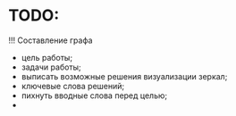 # TODO:

!!! Составление графа

- цель работы;
- задачи работы;
- выписать возможные решения визуализации зеркал;
- ключевые слова решений;
- пихнуть вводные слова перед целью;
- 
